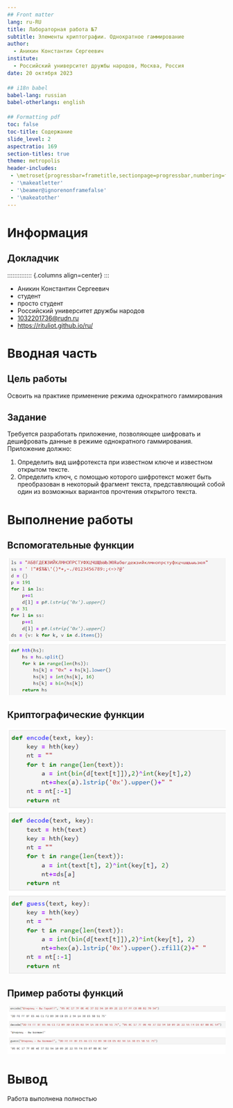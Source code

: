 ```yaml
---
## Front matter
lang: ru-RU
title: Лабораторная работа №7
subtitle: Элементы криптографии. Однократное гаммирование
author:
  - Аникин Константин Сергеевич
institute:
  - Российский университет дружбы народов, Москва, Россия
date: 20 октября 2023

## i18n babel
babel-lang: russian
babel-otherlangs: english

## Formatting pdf
toc: false
toc-title: Содержание
slide_level: 2
aspectratio: 169
section-titles: true
theme: metropolis
header-includes:
 - \metroset{progressbar=frametitle,sectionpage=progressbar,numbering=fraction}
 - '\makeatletter'
 - '\beamer@ignorenonframefalse'
 - '\makeatother'
---
```


# Информация

## Докладчик

:::::::::::::: {.columns align=center}
::: 

  * Аникин Константин Сергеевич
  * студент
  * просто студент
  * Российский университет дружбы народов
  * [1032201736@rudn.ru](mailto:1032201736@rudn.ru)
  * <https://rituliot.github.io/ru/>

# Вводная часть

## Цель работы

Освоить на практике применение режима однократного гаммирования

## Задание

Требуется разработать приложение, позволяющее шифровать и дешифровать данные в режиме однократного гаммирования. Приложение должно:
1. Определить вид шифротекста при известном ключе и известном открытом тексте.
2. Определить ключ, с помощью которого шифротекст может быть преобразован в некоторый фрагмент текста, представляющий собой один из возможных вариантов прочтения открытого текста.

# Выполнение работы

## Вспомогательные функции

![Вспомогательные функции\label{fig1}](image/1.png)

## Криптографические функции

![Криптографические функции\label{fig2}](image/2.png)

## Пример работы функций

![Пример работы функций\label{fig3}](image/3.png)

# Вывод

Работа выполнена полностью
